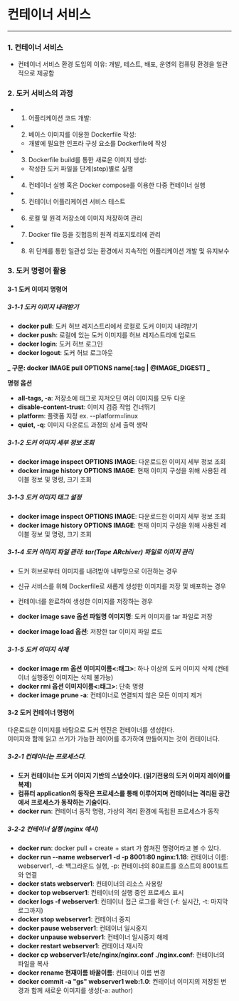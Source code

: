 # 컨테이너 서비스
---

### 1. 컨테이너 서비스


- 컨테이너 서비스 환경 도입의 이유:
개발, 테스트, 배포, 운영의 컴퓨팅 환경을 일관적으로 제공함


### 2. 도커 서비스의 과정

- 1. 어플리케이션 코드 개발:

- 2. 베이스 이미지를 이용한 Dockerfile 작성:
    - 개발에 필요한 인프라 구성 요소를 Dockerfile에 작성

- 3. Dockerfile build를 통한 새로운 이미지 생성:
    - 작성한 도커 파일을 단계(step)별로 실행

- 4. 컨테이너 실행 혹은 Docker compose를 이용한 다중 컨테이너 실행

- 5. 컨테이너 어플리케이션 서비스 테스트

- 6. 로컬 및 원격 저장소에 이미지 저장하여 관리

- 7. Docker file 등을 깃헙등의 원격 리포지토리에 관리

- 8. 위 단계를 통한 일관성 있는 환경에서 지속적인 어플리케이션 개발 및 유지보수




### 3. 도커 명령어 활용



#### 3-1 도커 이미지 명령어


##### 3-1-1 도커 이미지 내려받기

- **docker pull**: 도커 허브 레지스트리에서 로컬로 도커 이미지 내려받기
- **docker push**: 로컬에 있는 도커 이미지를 허브 레지스트리에 업로드
- **docker login**: 도커 허브 로그인
- **docker logout**: 도커 허브 로그아웃

**_ 구문: docker IMAGE pull OPTIONS name[:tag | @IMAGE_DIGEST] _**


**명령 옵션**
- **all-tags, -a**: 저장소에 태그로 지저오딘 여러 이미지를 모두 다운
- **disable-content-trust**: 이미지 검증 작업 건너뛰기
- **platform**: 플랫폼 지정  ex. --platform=linux
- **quiet, -q**: 이미지 다운로드 과정의 상세 출력 생략




##### 3-1-2 도커 이미지 세부 정보 조회



- **docker image inspect OPTIONS IMAGE**: 다운로드한 이미지 세부 정보 조회
- **docker image history OPTIONS IMAGE**: 현재 이미지 구성을 위해 사용된 레이블 정보 및 명령, 크기 조회


##### 3-1-3 도커 이미지 태그 설정

- **docker image inspect OPTIONS IMAGE**: 다운로드한 이미지 세부 정보 조회
- **docker image history OPTIONS IMAGE**: 현재 이미지 구성을 위해 사용된 레이블 정보 및 명령, 크기 조회


##### 3-1-4 도커 이미지 파일 관리: tar(Tape ARchiver) 파일로 이미지 관리

 - 도커 허브로부터 이미지를 내려받아 내부망으로 이전하는 경우
 - 신규 서비스를 위해 Dockerfile로 새롭게 생성한 이미지를 저장 및 배포하는 경우
 - 컨테이너를 완료하여 생성한 이미지를 저장하는 경우

 - **docker image save 옵션 파일명 이미지명**: 도커 이미지를 tar 파일로 저장
 - **docker image load 옵션**: 저장한 tar 이미지 파일 로드


##### 3-1-5 도커 이미지 삭제

 - **docker image rm 옵션 이미지이름<:태그>**: 하나 이상의 도커 이미지 삭제 (컨테이너 실행중인 이미지는 삭제 불가능)
 - **docker rmi 옵션 이미지이름<:태그>**: 단축 명령
 - **docker image prune -a**: 컨테이너로 연결되지 않은 모든 이미지 제거




#### 3-2 도커 컨테이너 명령어

다운로드한 이미지를 바탕으로 도커 엔진은 컨테이너를 생성한다.</br>
이미지와 함께 읽고 쓰기가 가능한 레이어를 추가하여 만들어지는 것이 컨테이너다.


##### 3-2-1 컨테이너는 프로세스다.

- **도커 컨테이너는 도커 이미지 기반의 스냅숏이다. (읽기전용의 도커 이미지 레이어를 복제)**
- **컴퓨터 application의 동작은 프로세스를 통해 이루어지며 컨테이너는 격리된 공간에서 프로세스가 동작하는 기술이다.**
- **docker run**: 컨테이너 동작 명령, 가상의 격리 환경에 독립된 프로세스가 동작

##### 3-2-2 컨테이너 실행 (nginx 예시)

- **docker run**: docker pull + create + start 가 합쳐진 명령어라고 볼 수 있다.
- **docker run --name webserver1 -d -p 8001:80 nginx:1.18**: 컨테이너 이름: webserver1, -d: 백그라운드 실행, -p: 컨테이너의 80포트를 호스트의 8001포트와 연결
- **docker stats webserver1**: 컨테이너의 리소스 사용량
- **docker top webserver1**: 컨테이너의 실행 중인 프로세스 표시
- **docker logs -f webserver1**: 컨테이너 접근 로그를 확인 (-f: 실시간, -t: 마지막로그까지)
- **docker stop webserver1**: 컨테이너 중지
- **docker pause webserver1**: 컨테이너 일시중지
- **docker unpause webserver1**: 컨테이너 일시중지 해제
- **docker restart webserver1**: 컨테이너 재시작
- **docker cp webserver1:/etc/nginx/nginx.conf ./nginx.conf**: 컨테이너의 파일을 복사
- **docker rename 현재이름 바꿀이름**: 컨테이너 이름 변경
- **docker commit -a "gs" webserver1 web:1.0**: 컨테이너 이미지의 저장된 변경과 함께 새로운 이미지를 생성(-a: author)
